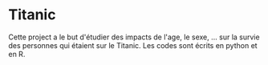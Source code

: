 # Titanic
Cette project a le but d'étudier des impacts de l'age, le sexe, ... sur la survie des personnes qui étaient sur le Titanic.
Les codes sont écrits en python et en R.
